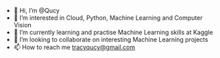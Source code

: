 - 👋 Hi, I’m @Qucy
- 👀 I’m interested in Cloud, Python, Machine Learning and Computer Vision
- 🌱 I’m currently learning and practise Machine Learning skills at Kaggle
- 💞️ I’m looking to collaborate on interesting Machine Learning projects
- 📫 How to reach me tracyqucy@gmail.com

<!---
Qucy/Qucy is a ✨ special ✨ repository because its `README.md` (this file) appears on your GitHub profile.
You can click the Preview link to take a look at your changes.
--->
